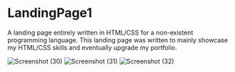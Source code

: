 # LandingPage1
A landing page entirely written in HTML/CSS for a non-existent programming language.
This landing page was written to mainly showcase my HTML/CSS skills and eventually upgrade my portfolio.

![Screenshot (30)](https://user-images.githubusercontent.com/47142963/227211134-0296eaff-391d-4cff-80f6-f5bd0aded845.png)
![Screenshot (31)](https://user-images.githubusercontent.com/47142963/227211161-3162d398-e909-48f3-9f71-91cadeb2ae34.png)
![Screenshot (32)](https://user-images.githubusercontent.com/47142963/227211172-cc30a98d-f8e4-4be9-986e-51bb03d7d32c.png)
